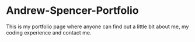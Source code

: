 # Andrew-Spencer-Portfolio
This is my portfolio page where anyone can find out a little bit about me, my coding experience and contact me.
